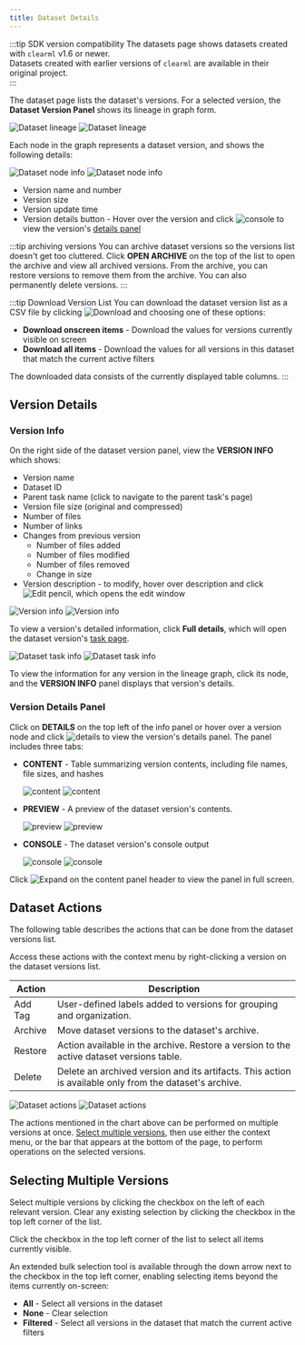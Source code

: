 ```yaml
---
title: Dataset Details
---
```


:::tip SDK version compatibility
The datasets page shows datasets created with `clearml` v1.6 or newer.  
Datasets created with earlier versions of `clearml` are available in their original project.  
:::

The dataset page lists the dataset's versions. For a selected version, the **Dataset Version Panel** shows its lineage 
in graph form. 

![Dataset lineage](../../img/webapp_dataset_lineage.png#light-mode-only)
![Dataset lineage](../../img/webapp_dataset_lineage_dark.png#dark-mode-only)

Each node in the graph represents a dataset version, and shows the following details:

<div class="max-w-50">

![Dataset node info](../../img/webapp_dataset_node.png#light-mode-only)
![Dataset node info](../../img/webapp_dataset_node_dark.png#dark-mode-only)

</div>

* Version name and number
* Version size 
* Version update time
* Version details button - Hover over the version and click <img src="/docs/latest/icons/ico-console.svg" alt="console" className="icon size-md space-sm" /> 
  to view the version's [details panel](#version-details-panel) 
  
:::tip archiving versions
You can archive dataset versions so the versions list doesn't get too cluttered. Click **OPEN ARCHIVE** on the top of 
the list to open the archive and view all archived versions. From the archive, you can restore 
versions to remove them from the archive. You can also permanently delete versions.
:::

:::tip Download Version List
You can download the dataset version list as a CSV file by clicking <img src="/docs/latest/icons/ico-download.svg" alt="Download" className="icon size-md space-sm" /> 
and choosing one of these options:
* **Download onscreen items** - Download the values for versions currently visible on screen  
* **Download all items** - Download the values for all versions in this dataset that match the current active filters  

The downloaded data consists of the currently displayed table columns.
:::

## Version Details
### Version Info

On the right side of the dataset version panel, view the **VERSION INFO** which shows: 
* Version name
* Dataset ID 
* Parent task name (click to navigate to the parent task's page)
* Version file size (original and compressed)
* Number of files
* Number of links
* Changes from previous version 
  * Number of files added 
  * Number of files modified 
  * Number of files removed 
  * Change in size
* Version description - to modify, hover over description and click <img src="/docs/latest/icons/ico-edit.svg" alt="Edit pencil" className="icon size-md space-sm" />,
  which opens the edit window
  
<div class="max-w-50">

![Version info](../../img/webapp_dataset_version_info.png#light-mode-only)
![Version info](../../img/webapp_dataset_version_info_dark.png#dark-mode-only)

</div>

To view a version's detailed information, click **Full details**, which will open the dataset version's [task page](../webapp_exp_track_visual.md).

![Dataset task info](../../img/webapp_dataset_task_page.png#light-mode-only)
![Dataset task info](../../img/webapp_dataset_task_page_dark.png#dark-mode-only)

To view the information for any version in the lineage graph, click its node, and the **VERSION INFO** panel displays
that version's details. 

### Version Details Panel

Click on **DETAILS** on the top left of the info panel or hover over a version node and click <img src="/docs/latest/icons/ico-console.svg" alt="details" className="icon size-md space-sm" /> 
to view the version's details panel. The panel includes three tabs:
* **CONTENT** - Table summarizing version contents, including file names, file sizes, and hashes 

  ![content](../../img/webapp_dataset_content.png#light-mode-only)
  ![content](../../img/webapp_dataset_content_dark.png#dark-mode-only)

* **PREVIEW** - A preview of the dataset version's contents. 

  ![preview](../../img/webapp_dataset_preview.png#light-mode-only)
  ![preview](../../img/webapp_dataset_preview_dark.png#dark-mode-only)

* **CONSOLE** - The dataset version's console output

  ![console](../../img/webapp_dataset_console.png#light-mode-only)
  ![console](../../img/webapp_dataset_console_dark.png#dark-mode-only)


Click <img src="/docs/latest/icons/ico-max-panel.svg" alt="Expand" className="icon size-md space-sm" /> on the content panel header to view the panel in full screen. 

## Dataset Actions
The following table describes the actions that can be done from the dataset versions list.

Access these actions with the context menu by right-clicking a version on the dataset versions list.

| Action | Description | 
|-----|----|
|Add Tag |User-defined labels added to versions for grouping and organization. |
|Archive| Move dataset versions to the dataset's archive. | 
|Restore|Action available in the archive. Restore a version to the active dataset versions table.|
|Delete| Delete an archived version and its artifacts. This action is available only from the dataset's archive. |

![Dataset actions](../../img/webapp_dataset_actions.png#light-mode-only)
![Dataset actions](../../img/webapp_dataset_actions_dark.png#dark-mode-only)

The actions mentioned in the chart above can be performed on multiple versions at once. [Select multiple versions](#selecting-multiple-versions), 
then use either the context menu, or the bar that appears at the bottom of the page, to perform operations on the 
selected versions.

## Selecting Multiple Versions
Select multiple versions by clicking the checkbox on the left of each relevant version. Clear any existing selection by 
clicking the checkbox in the top left corner of the list.

Click the checkbox in the top left corner of the list to select all items currently visible.

An extended bulk selection tool is available through the down arrow next to the checkbox in the top left corner, enabling selecting items beyond the items currently on-screen:
* **All** - Select all versions in the dataset
* **None** - Clear selection
* **Filtered** - Select all versions in the dataset that match the current active filters

